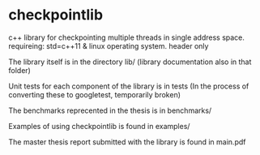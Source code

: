 # checkpointlib

c++ library for checkpointing multiple threads in single address space.
requireing: std=c++11 & linux operating system.
header only

The library itself is in the directory lib/ (library documentation also in that folder)

Unit tests for each component of the library is in tests (In the process of converting these to googletest, temporarily broken)

The  benchmarks reprecented in the thesis is in benchmarks/

Examples of using checkpointlib is found in examples/

The master thesis report submitted with the library is found in main.pdf